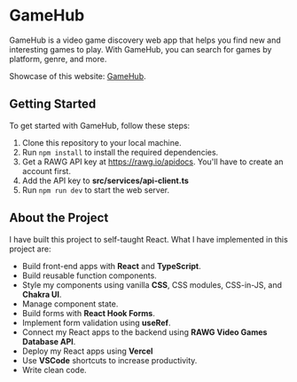 # GameHub

GameHub is a video game discovery web app that helps you find new and interesting games to play. With GameHub, you can search for games by platform, genre, and more. 


Showcase of this website: [GameHub](https://game-hub-nu-gilt.vercel.app/).

## Getting Started

To get started with GameHub, follow these steps:


1. Clone this repository to your local machine.
2. Run `npm install` to install the required dependencies.
3. Get a RAWG API key at https://rawg.io/apidocs. You'll have to create an account first. 
4. Add the API key to **src/services/api-client.ts**
5. Run `npm run dev` to start the web server.

## About the Project 

I have built this project to self-taught React. What I have implemented in this project are:

- Build front-end apps with **React** and **TypeScript**.
- Build reusable function components.
- Style my components using vanilla **CSS**, CSS modules, CSS-in-JS, and **Chakra UI**.
- Manage component state.
- Build forms with **React Hook Forms**.
- Implement form validation using **useRef**.
- Connect my React apps to the backend using **RAWG Video Games Database API**.
- Deploy my React apps using **Vercel** 
- Use **VSCode** shortcuts to increase productivity.
- Write clean code.
